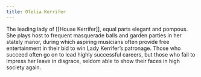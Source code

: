 ```yaml
---
title: Ofelia Kerrifer
---
```


The leading lady of [[House Kerrifer]], equal parts elegant and pompous. She plays host to frequent masquerade balls and garden parties in her stately manor, during which aspiring musicians often provide free entertainment in their bid to win Lady Kerrifer’s patronage. Those who succeed often go on to lead highly successful careers, but those who fail to impress her leave in disgrace, seldom able to show their faces in high society again.